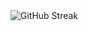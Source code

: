   <img src="https://github-readme-streak-stat-topaz.vercel.app?user=GwenhOPS&theme=dark&border_radius=4&locale=id" alt="GitHub Streak" />
<!--
**gwenhOPS/gwenhOPS** is a ✨ _special_ ✨ repository because its `README.md` (this file) appears on your GitHub profile.

Here are some ideas to get you started:

- 🔭 I’m currently working on ...
- 🌱 I’m currently learning ...
- 👯 I’m looking to collaborate on ...
- 🤔 I’m looking for help with ...
- 💬 Ask me about ...
- 📫 How to reach me: ...
- 😄 Pronouns: ...
- ⚡ Fun fact: ...
-->
